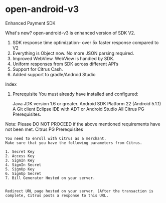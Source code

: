 # open-android-v3
Enhanced Payment SDK 

What's new?
open-android-v3 is enhanced version of SDK V2. 

1.	SDK response time optimization-  over 5x faster response compared to V2
2.	Everything is Object now. No more JSON parsing required.
3.	Improved WebView. WebView is handled by SDK.  
4.	Uniform responses from SDK across different API’s
5.	Support for Citrus Cash.
6.	Added support to gradle/Android Studio


Index
1. Prerequisite
   You must already have installed and configured:

    Java JDK version 1.6 or greater.
    Android SDK Platform 22 (Android 5.1.1)
    A Git client
    Eclipse IDE with ADT or Android Studio
    All Citrus PG Prerequisites.

Note: Please DO NOT PROCEED if the above mentioned requirements have not been met.
Citrus PG Prerequisites

    You need to enroll with Citrus as a merchant.
    Make sure that you have the following parameters from Citrus.

    1. Secret Key
    2. Access Key
    3. SignIn Key
    4. SignIn Secret
    5. SignUp Key
    6. SignUp Secret
    7. Bill Generator Hosted on your server. 
   
    
    Redirect URL page hosted on your server. (After the transaction is complete, Citrus posts a response to this URL. 
 



